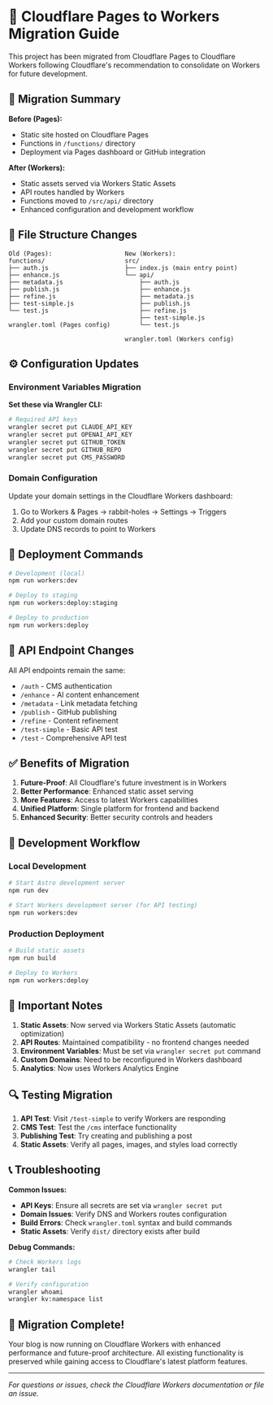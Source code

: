 # 🔄 Cloudflare Pages to Workers Migration Guide

This project has been migrated from Cloudflare Pages to Cloudflare Workers following Cloudflare's recommendation to consolidate on Workers for future development.

## 🎯 Migration Summary

**Before (Pages):**
- Static site hosted on Cloudflare Pages
- Functions in `/functions/` directory
- Deployment via Pages dashboard or GitHub integration

**After (Workers):**
- Static assets served via Workers Static Assets
- API routes handled by Workers
- Functions moved to `/src/api/` directory
- Enhanced configuration and development workflow

## 📁 File Structure Changes

```
Old (Pages):                    New (Workers):
functions/                      src/
├── auth.js                     ├── index.js (main entry point)
├── enhance.js                  └── api/
├── metadata.js                     ├── auth.js
├── publish.js                      ├── enhance.js
├── refine.js                       ├── metadata.js
├── test-simple.js                  ├── publish.js
└── test.js                         ├── refine.js
                                    ├── test-simple.js
wrangler.toml (Pages config)        └── test.js
                                
                                wrangler.toml (Workers config)
```

## ⚙️ Configuration Updates

### Environment Variables Migration

**Set these via Wrangler CLI:**
```bash
# Required API keys
wrangler secret put CLAUDE_API_KEY
wrangler secret put OPENAI_API_KEY
wrangler secret put GITHUB_TOKEN
wrangler secret put GITHUB_REPO
wrangler secret put CMS_PASSWORD
```

### Domain Configuration

Update your domain settings in the Cloudflare Workers dashboard:
1. Go to Workers & Pages → rabbit-holes → Settings → Triggers
2. Add your custom domain routes
3. Update DNS records to point to Workers

## 🚀 Deployment Commands

```bash
# Development (local)
npm run workers:dev

# Deploy to staging
npm run workers:deploy:staging

# Deploy to production
npm run workers:deploy
```

## 🔄 API Endpoint Changes

All API endpoints remain the same:
- `/auth` - CMS authentication
- `/enhance` - AI content enhancement
- `/metadata` - Link metadata fetching
- `/publish` - GitHub publishing
- `/refine` - Content refinement
- `/test-simple` - Basic API test
- `/test` - Comprehensive API test

## ✅ Benefits of Migration

1. **Future-Proof**: All Cloudflare's future investment is in Workers
2. **Better Performance**: Enhanced static asset serving
3. **More Features**: Access to latest Workers capabilities
4. **Unified Platform**: Single platform for frontend and backend
5. **Enhanced Security**: Better security controls and headers

## 🔧 Development Workflow

### Local Development
```bash
# Start Astro development server
npm run dev

# Start Workers development server (for API testing)
npm run workers:dev
```

### Production Deployment
```bash
# Build static assets
npm run build

# Deploy to Workers
npm run workers:deploy
```

## 🚨 Important Notes

1. **Static Assets**: Now served via Workers Static Assets (automatic optimization)
2. **API Routes**: Maintained compatibility - no frontend changes needed
3. **Environment Variables**: Must be set via `wrangler secret put` command
4. **Custom Domains**: Need to be reconfigured in Workers dashboard
5. **Analytics**: Now uses Workers Analytics Engine

## 🔍 Testing Migration

1. **API Test**: Visit `/test-simple` to verify Workers are responding
2. **CMS Test**: Test the `/cms` interface functionality
3. **Publishing Test**: Try creating and publishing a post
4. **Static Assets**: Verify all pages, images, and styles load correctly

## 📞 Troubleshooting

**Common Issues:**
- **API Keys**: Ensure all secrets are set via `wrangler secret put`
- **Domain Issues**: Verify DNS and Workers routes configuration  
- **Build Errors**: Check `wrangler.toml` syntax and build commands
- **Static Assets**: Verify `dist/` directory exists after build

**Debug Commands:**
```bash
# Check Workers logs
wrangler tail

# Verify configuration
wrangler whoami
wrangler kv:namespace list
```

## 🎉 Migration Complete!

Your blog is now running on Cloudflare Workers with enhanced performance and future-proof architecture. All existing functionality is preserved while gaining access to Cloudflare's latest platform features.

---

*For questions or issues, check the Cloudflare Workers documentation or file an issue.*